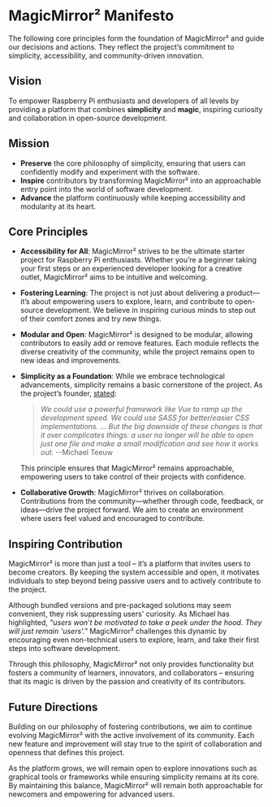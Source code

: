 # MagicMirror² Manifesto

The following core principles form the foundation of MagicMirror² and guide our decisions and actions. They reflect the project’s commitment to simplicity, accessibility, and community-driven innovation.

## Vision

To empower Raspberry Pi enthusiasts and developers of all levels by providing a platform that combines **simplicity** and **magic**, inspiring curiosity and collaboration in open-source development.

## Mission

- **Preserve** the core philosophy of simplicity, ensuring that users can confidently modify and experiment with the software.
- **Inspire** contributors by transforming MagicMirror² into an approachable entry point into the world of software development.
- **Advance** the platform continuously while keeping accessibility and modularity at its heart.

## Core Principles

- **Accessibility for All**: MagicMirror² strives to be the ultimate starter project for Raspberry Pi enthusiasts. Whether you’re a beginner taking your first steps or an experienced developer looking for a creative outlet, MagicMirror² aims to be intuitive and welcoming.
- **Fostering Learning**: The project is not just about delivering a product—it’s about empowering users to explore, learn, and contribute to open-source development. We believe in inspiring curious minds to step out of their comfort zones and try new things.
- **Modular and Open**: MagicMirror² is designed to be modular, allowing contributors to easily add or remove features. Each module reflects the diverse creativity of the community, while the project remains open to new ideas and improvements.
- **Simplicity as a Foundation**: While we embrace technological advancements, simplicity remains a basic cornerstone of the project. As the project’s founder, [stated](https://github.com/MagicMirrorOrg/MagicMirror/issues/1174):

  > *We could use a powerful framework like Vue to ramp up the development speed. We could use SASS for better/easier CSS implementations. ... But the big downside of these changes is that it over complicates things: a user no longer will be able to open just one file and make a small modification and see how it works out.* --Michael Teeuw

  This principle ensures that MagicMirror² remains approachable, empowering users to take control of their projects with confidence.
- **Collaborative Growth**: MagicMirror² thrives on collaboration. Contributions from the community—whether through code, feedback, or ideas—drive the project forward. We aim to create an environment where users feel valued and encouraged to contribute.

## Inspiring Contribution

MagicMirror² is more than just a tool – it’s a platform that invites users to become creators. By keeping the system accessible and open, it motivates individuals to step beyond being passive users and to actively contribute to the project.

Although bundled versions and pre-packaged solutions may seem convenient, they risk suppressing users' curiosity. As Michael has highlighted, *"users won’t be motivated to take a peek under the hood. They will just remain 'users'."* MagicMirror² challenges this dynamic by encouraging even non-technical users to explore, learn, and take their first steps into software development.

Through this philosophy, MagicMirror² not only provides functionality but fosters a community of learners, innovators, and collaborators – ensuring that its magic is driven by the passion and creativity of its contributors.

## Future Directions

Building on our philosophy of fostering contributions, we aim to continue evolving MagicMirror² with the active involvement of its community. Each new feature and improvement will stay true to the spirit of collaboration and openness that defines this project.

As the platform grows, we will remain open to explore innovations such as graphical tools or frameworks while ensuring simplicity remains at its core. By maintaining this balance, MagicMirror² will remain both approachable for newcomers and empowering for advanced users.
